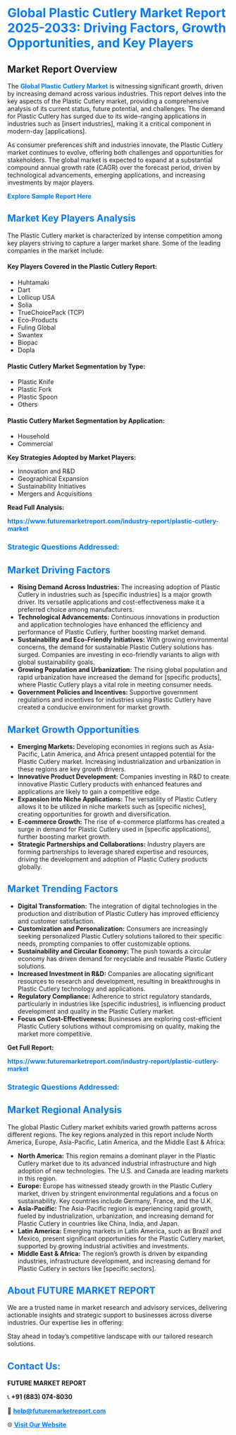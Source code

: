 <h1 style="color: #007BFF;">Global Plastic Cutlery Market Report 2025-2033: Driving Factors, Growth Opportunities, and Key Players</h1>

<section id="overview">
<h2>Market Report Overview</h2>
<p>The <a href="https://www.futuremarketreport.com/industry-report/plastic-cutlery-market" style="color: #007BFF; text-decoration: none;"><strong>Global Plastic Cutlery Market</strong></a> is witnessing significant growth, driven by increasing demand across various industries. This report delves into the key aspects of the Plastic Cutlery market, providing a comprehensive analysis of its current status, future potential, and challenges. The demand for Plastic Cutlery has surged due to its wide-ranging applications in industries such as [insert industries], making it a critical component in modern-day [applications].</p>
<p>As consumer preferences shift and industries innovate, the Plastic Cutlery market continues to evolve, offering both challenges and opportunities for stakeholders. The global market is expected to expand at a substantial compound annual growth rate (CAGR) over the forecast period, driven by technological advancements, emerging applications, and increasing investments by major players.</p>
</section>

<section id="overview">
<p><a href="https://www.futuremarketreport.com/request-sample/reportId=97856" style="color: #007BFF; text-decoration: none;"><strong>Explore Sample Report Here</strong></a></p>
</section>

<section id="key-players">
<h2 style="color: #007BFF;">Market Key Players Analysis</h2>
<p>The Plastic Cutlery market is characterized by intense competition among key players striving to capture a larger market share. Some of the leading companies in the market include:</p>
<h4>Key Players Covered in the Plastic Cutlery Report:</h4>
<ul><li>Huhtamaki</li><li>Dart</li><li>Lollicup USA</li><li>Solia</li><li>TrueChoicePack (TCP)</li><li>Eco-Products</li><li>Fuling Global</li><li>Swantex</li><li>Biopac</li><li>Dopla</li></ul>
<h4>Plastic Cutlery Market Segmentation by Type:</h4>
<ul><li>Plastic Knife</li><li>Plastic Fork</li><li>Plastic Spoon</li><li>Others</li></ul>

<h4>Plastic Cutlery Market Segmentation by Application:</h4>
<ul><li>Household</li><li>Commercial</li></ul>
<p><strong>Key Strategies Adopted by Market Players:</strong></p>
<ul>
<li>Innovation and R&D</li>
<li>Geographical Expansion</li>
<li>Sustainability Initiatives</li>
<li>Mergers and Acquisitions</li>
</ul>
</section>

<section>
<p><strong>Read Full Analysis: </strong></p><a href="https://www.futuremarketreport.com/industry-report/plastic-cutlery-market" style="color: #007BFF; text-decoration: none;"><strong>https://www.futuremarketreport.com/industry-report/plastic-cutlery-market</strong></a>
<h3 style="color: #007BFF;">Strategic Questions Addressed:</h3>
</section>

<section id="driving-factors">
<h2 style="color: #007BFF;">Market Driving Factors</h2>
<ul>
<li><strong>Rising Demand Across Industries:</strong> The increasing adoption of Plastic Cutlery in industries such as [specific industries] is a major growth driver. Its versatile applications and cost-effectiveness make it a preferred choice among manufacturers.</li>
<li><strong>Technological Advancements:</strong> Continuous innovations in production and application technologies have enhanced the efficiency and performance of Plastic Cutlery, further boosting market demand.</li>
<li><strong>Sustainability and Eco-Friendly Initiatives:</strong> With growing environmental concerns, the demand for sustainable Plastic Cutlery solutions has surged. Companies are investing in eco-friendly variants to align with global sustainability goals.</li>
<li><strong>Growing Population and Urbanization:</strong> The rising global population and rapid urbanization have increased the demand for [specific products], where Plastic Cutlery plays a vital role in meeting consumer needs.</li>
<li><strong>Government Policies and Incentives:</strong> Supportive government regulations and incentives for industries using Plastic Cutlery have created a conducive environment for market growth.</li>
</ul>
</section>

<section id="growth-opportunities">
<h2 style="color: #007BFF;">Market Growth Opportunities</h2>
<ul>
<li><strong>Emerging Markets:</strong> Developing economies in regions such as Asia-Pacific, Latin America, and Africa present untapped potential for the Plastic Cutlery market. Increasing industrialization and urbanization in these regions are key growth drivers.</li>
<li><strong>Innovative Product Development:</strong> Companies investing in R&D to create innovative Plastic Cutlery products with enhanced features and applications are likely to gain a competitive edge.</li>
<li><strong>Expansion into Niche Applications:</strong> The versatility of Plastic Cutlery allows it to be utilized in niche markets such as [specific niches], creating opportunities for growth and diversification.</li>
<li><strong>E-commerce Growth:</strong> The rise of e-commerce platforms has created a surge in demand for Plastic Cutlery used in [specific applications], further boosting market growth.</li>
<li><strong>Strategic Partnerships and Collaborations:</strong> Industry players are forming partnerships to leverage shared expertise and resources, driving the development and adoption of Plastic Cutlery products globally.</li>
</ul>
</section>

<section id="trending-factors">
<h2 style="color: #007BFF;">Market Trending Factors</h2>
<ul>
<li><strong>Digital Transformation:</strong> The integration of digital technologies in the production and distribution of Plastic Cutlery has improved efficiency and customer satisfaction.</li>
<li><strong>Customization and Personalization:</strong> Consumers are increasingly seeking personalized Plastic Cutlery solutions tailored to their specific needs, prompting companies to offer customizable options.</li>
<li><strong>Sustainability and Circular Economy:</strong> The push towards a circular economy has driven demand for recyclable and reusable Plastic Cutlery solutions.</li>
<li><strong>Increased Investment in R&D:</strong> Companies are allocating significant resources to research and development, resulting in breakthroughs in Plastic Cutlery technology and applications.</li>
<li><strong>Regulatory Compliance:</strong> Adherence to strict regulatory standards, particularly in industries like [specific industries], is influencing product development and quality in the Plastic Cutlery market.</li>
<li><strong>Focus on Cost-Effectiveness:</strong> Businesses are exploring cost-efficient Plastic Cutlery solutions without compromising on quality, making the market more competitive.</li>
</ul>
</section>

<section>
<p><strong>Get Full Report: </strong></p><a href="https://www.futuremarketreport.com/industry-report/plastic-cutlery-market" style="color: #007BFF; text-decoration: none;"><strong>https://www.futuremarketreport.com/industry-report/plastic-cutlery-market</strong></a>
<h3 style="color: #007BFF;">Strategic Questions Addressed:</h3>
</section>


<section id="regional-analysis">
<h2 style="color: #007BFF;">Market Regional Analysis</h2>
<p>The global Plastic Cutlery market exhibits varied growth patterns across different regions. The key regions analyzed in this report include North America, Europe, Asia-Pacific, Latin America, and the Middle East & Africa:</p>
<ul>
<li><strong>North America:</strong> This region remains a dominant player in the Plastic Cutlery market due to its advanced industrial infrastructure and high adoption of new technologies. The U.S. and Canada are leading markets in this region.</li>
<li><strong>Europe:</strong> Europe has witnessed steady growth in the Plastic Cutlery market, driven by stringent environmental regulations and a focus on sustainability. Key countries include Germany, France, and the U.K.</li>
<li><strong>Asia-Pacific:</strong> The Asia-Pacific region is experiencing rapid growth, fueled by industrialization, urbanization, and increasing demand for Plastic Cutlery in countries like China, India, and Japan.</li>
<li><strong>Latin America:</strong> Emerging markets in Latin America, such as Brazil and Mexico, present significant opportunities for the Plastic Cutlery market, supported by growing industrial activities and investments.</li>
<li><strong>Middle East & Africa:</strong> The region’s growth is driven by expanding industries, infrastructure development, and increasing demand for Plastic Cutlery in sectors like [specific sectors].</li>
</ul>
</section>

<footer>
<h2 style="color: #007BFF;">About FUTURE MARKET REPORT</h2>
<p>We are a trusted name in market research and advisory services, delivering actionable insights and strategic support to businesses across diverse industries. Our expertise lies in offering:</p>

<p>Stay ahead in today’s competitive landscape with our tailored research solutions.</p>

<h2 style="color: #007BFF;">Contact Us:</h2>
<p><strong>FUTURE MARKET REPORT</strong></p>
<p>📞 <strong>+91 (883) 074-8030</strong></p>
<p>📧 <strong><a href="mailto:help@futuremarketreport.com" style="color: #007BFF;">help@futuremarketreport.com</a></strong></p>
<p>🌐 <strong><a href="https://www.futuremarketreport.com/" style="color: #007BFF;">Visit Our Website</a></strong></p>
</footer>